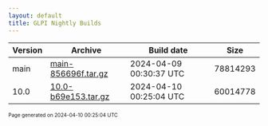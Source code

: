 ```yaml
---
layout: default
title: GLPI Nightly Builds
---
```


Version|Archive|Build date|Size
---|---|---|---
main|[main-856696f.tar.gz](main-856696f.tar.gz)|2024-04-09 00:30:37 UTC|78814293
10.0|[10.0-b69e153.tar.gz](10.0-b69e153.tar.gz)|2024-04-10 00:25:04 UTC|60014778

<font size="1">Page generated on 2024-04-10 00:25:04 UTC</font>
